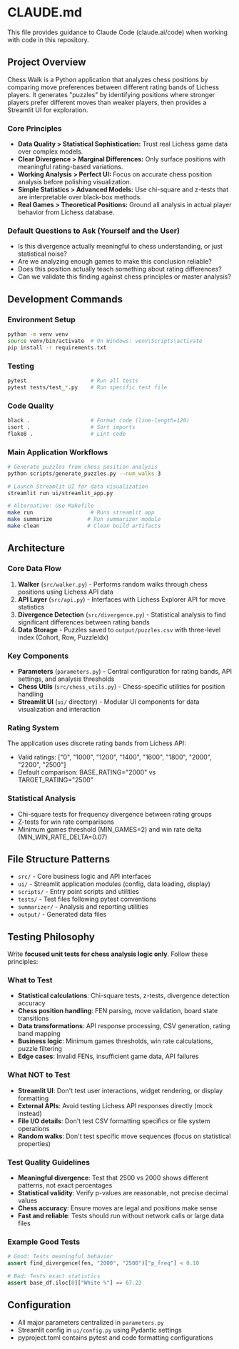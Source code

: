 # CLAUDE.md

This file provides guidance to Claude Code (claude.ai/code) when working with code in this repository.

## Project Overview

Chess Walk is a Python application that analyzes chess positions by comparing move preferences between different rating bands of Lichess players. It generates "puzzles" by identifying positions where stronger players prefer different moves than weaker players, then provides a Streamlit UI for exploration.

### Core Principles

- **Data Quality > Statistical Sophistication:** Trust real Lichess game data over complex models.
- **Clear Divergence > Marginal Differences:** Only surface positions with meaningful rating-based variations.
- **Working Analysis > Perfect UI:** Focus on accurate chess position analysis before polishing visualization.
- **Simple Statistics > Advanced Models:** Use chi-square and z-tests that are interpretable over black-box methods.
- **Real Games > Theoretical Positions:** Ground all analysis in actual player behavior from Lichess database.

### Default Questions to Ask (Yourself and the User)

- Is this divergence actually meaningful to chess understanding, or just statistical noise?
- Are we analyzing enough games to make this conclusion reliable?
- Does this position actually teach something about rating differences?
- Can we validate this finding against chess principles or master analysis?

## Development Commands

### Environment Setup
```bash
python -m venv venv
source venv/bin/activate  # On Windows: venv\Scripts\activate
pip install -r requirements.txt
```

### Testing
```bash
pytest                    # Run all tests
pytest tests/test_*.py    # Run specific test file
```

### Code Quality
```bash
black .                   # Format code (line-length=120)
isort .                   # Sort imports
flake8 .                  # Lint code
```

### Main Application Workflows
```bash
# Generate puzzles from chess position analysis
python scripts/generate_puzzles.py --num_walks 3

# Launch Streamlit UI for data visualization
streamlit run ui/streamlit_app.py

# Alternative: Use Makefile
make run                  # Runs streamlit app
make summarize           # Run summarizer module
make clean               # Clean build artifacts
```

## Architecture

### Core Data Flow
1. **Walker** (`src/walker.py`) - Performs random walks through chess positions using Lichess API data
2. **API Layer** (`src/api.py`) - Interfaces with Lichess Explorer API for move statistics
3. **Divergence Detection** (`src/divergence.py`) - Statistical analysis to find significant differences between rating bands
4. **Data Storage** - Puzzles saved to `output/puzzles.csv` with three-level index (Cohort, Row, PuzzleIdx)

### Key Components
- **Parameters** (`parameters.py`) - Central configuration for rating bands, API settings, and analysis thresholds
- **Chess Utils** (`src/chess_utils.py`) - Chess-specific utilities for position handling
- **Streamlit UI** (`ui/` directory) - Modular UI components for data visualization and interaction

### Rating System
The application uses discrete rating bands from Lichess API:
- Valid ratings: ["0", "1000", "1200", "1400", "1600", "1800", "2000", "2200", "2500"]
- Default comparison: BASE_RATING="2000" vs TARGET_RATING="2500"

### Statistical Analysis
- Chi-square tests for frequency divergence between rating groups
- Z-tests for win rate comparisons
- Minimum games threshold (MIN_GAMES=2) and win rate delta (MIN_WIN_RATE_DELTA=0.07)

## File Structure Patterns
- `src/` - Core business logic and API interfaces
- `ui/` - Streamlit application modules (config, data loading, display)
- `scripts/` - Entry point scripts and utilities
- `tests/` - Test files following pytest conventions
- `summarizer/` - Analysis and reporting utilities
- `output/` - Generated data files

## Testing Philosophy

Write **focused unit tests for chess analysis logic only**. Follow these principles:

### What to Test
- **Statistical calculations**: Chi-square tests, z-tests, divergence detection accuracy
- **Chess position handling**: FEN parsing, move validation, board state transitions
- **Data transformations**: API response processing, CSV generation, rating band mapping
- **Business logic**: Minimum games thresholds, win rate calculations, puzzle filtering
- **Edge cases**: Invalid FENs, insufficient game data, API failures

### What NOT to Test
- **Streamlit UI**: Don't test user interactions, widget rendering, or display formatting
- **External APIs**: Avoid testing Lichess API responses directly (mock instead)
- **File I/O details**: Don't test CSV formatting specifics or file system operations
- **Random walks**: Don't test specific move sequences (focus on statistical properties)

### Test Quality Guidelines
- **Meaningful divergence**: Test that 2500 vs 2000 shows different patterns, not exact percentages
- **Statistical validity**: Verify p-values are reasonable, not precise decimal values
- **Chess accuracy**: Ensure moves are legal and positions make sense
- **Fast and reliable**: Tests should run without network calls or large data files

### Example Good Tests
```python
# Good: Tests meaningful behavior
assert find_divergence(fen, "2000", "2500")["p_freq"] < 0.10

# Bad: Tests exact statistics
assert base_df.iloc[0]["White %"] == 67.23
```

## Configuration
- All major parameters centralized in `parameters.py`
- Streamlit config in `ui/config.py` using Pydantic settings
- pyproject.toml contains pytest and code formatting configurations